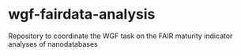 # wgf-fairdata-analysis
Repository to coordinate the WGF task on the FAIR maturity indicator analyses of nanodatabases
